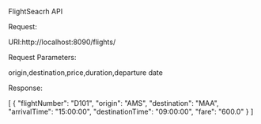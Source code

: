 FlightSeacrh API


Request:

URI:http://localhost:8090/flights/


Request Parameters:

origin,destination,price,duration,departure date

Response:

[
    {
        "flightNumber": "D101",
        "origin": "AMS",
        "destination": "MAA",
        "arrivalTime": "15:00:00",
        "destinationTime": "09:00:00",
        "fare": "600.0"
    }
]
